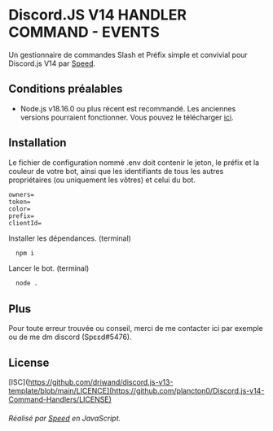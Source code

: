 # Discord.JS V14 HANDLER COMMAND - EVENTS

Un gestionnaire de commandes Slash et Préfix simple et convivial pour Discord.js V14 par [Speed](https://github.com/plancton0).

## Conditions préalables

- Node.js v18.16.0 ou plus récent est recommandé. Les anciennes versions pourraient fonctionner. Vous pouvez le télécharger [ici](https://nodejs.org/en/download/).

## Installation

Le fichier de configuration nommé .env doit contenir le jeton, le préfix et la couleur de votre bot, ainsi que les identifiants de tous les autres propriétaires (ou uniquement les vôtres) et celui du bot.
```
owners=
token=
color=
prefix=
clientId=
```

Installer les dépendances. (terminal)

```bash
  npm i 
```

Lancer le bot. (terminal)

```bash
  node .
```
## Plus

Pour toute erreur trouvée ou conseil, merci de me contacter ici par exemple ou de me dm discord (Spεεd#5476).

## License

[ISC](https://github.com/driwand/discord.js-v13-template/blob/main/LICENCE](https://github.com/plancton0/Discord.js-v14-Command-Handlers/LICENSE)

###### Réalisé par [Speed](https://github.com/plancton0) en JavaScript.
